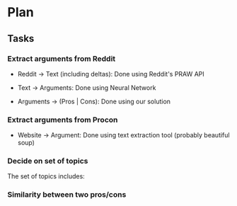 # Plan

## Tasks

### Extract arguments from Reddit

- Reddit -> Text (including deltas): Done using Reddit's PRAW API

- Text -> Arguments: Done using Neural Network
- Arguments -> (Pros | Cons): Done using our solution 

### Extract arguments from Procon

- Website -> Argument: Done using text extraction tool (probably beautiful soup)

### Decide on set of topics

The set of topics includes:

### Similarity between two pros/cons

